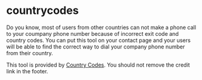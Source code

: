 # countrycodes

Do you know, most of users from other countries can not make a phone call to your coumpany phone number because of incorrect exit code and country codes. You can put this tool on your contact page and your users will be able to find the correct way to dial your company phone number from their country.

This tool is provided by <a href="https://countrycode.org/">Country Codes</a>. You should not remove the credit link in the footer.
